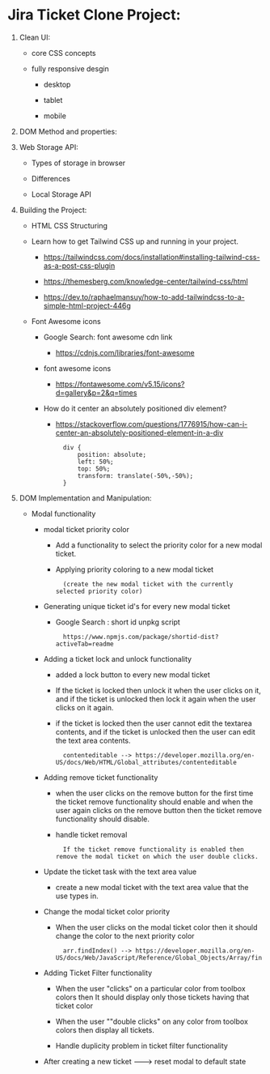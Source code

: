 # Jira Ticket Clone Project:

1. Clean UI:

    - core CSS concepts

    - fully responsive desgin

        - desktop

        - tablet

        - mobile

2. DOM Method and properties:

3. Web Storage API:

    - Types of storage in browser

    - Differences

    - Local Storage API


4. Building the Project:

    - HTML CSS Structuring

    - Learn how to get Tailwind CSS up and running in your project.

        - https://tailwindcss.com/docs/installation#installing-tailwind-css-as-a-post-css-plugin

        - https://themesberg.com/knowledge-center/tailwind-css/html

        - https://dev.to/raphaelmansuy/how-to-add-tailwindcss-to-a-simple-html-project-446g

    - Font Awesome icons

        - Google Search: font awesome cdn link

            - https://cdnjs.com/libraries/font-awesome
        
        - font awesome icons

            - https://fontawesome.com/v5.15/icons?d=gallery&p=2&q=times

        - How do it center an absolutely positioned div element?

            - https://stackoverflow.com/questions/1776915/how-can-i-center-an-absolutely-positioned-element-in-a-div

                    div {
                        position: absolute;
                        left: 50%;
                        top: 50%;
                        transform: translate(-50%,-50%);
                    }

5. DOM Implementation and Manipulation:

    - Modal functionality

        - modal ticket priority color

            - Add a functionality to select the priority color for a new modal ticket.

            - Applying priority coloring to a new modal ticket

                    (create the new modal ticket with the currently selected priority color)
        
        - Generating unique ticket id's for every new modal ticket

            - Google Search : short id unpkg script
            
                    https://www.npmjs.com/package/shortid-dist?activeTab=readme
        
        - Adding a ticket lock and unlock functionality

            - added a lock button to every new modal ticket

            - If the ticket is locked then unlock it when the user clicks on it, and if the ticket is unlocked then lock it again when the user clicks on it again.

            - if the ticket is locked then the user cannot edit the textarea contents, and if the ticket is unlocked then the user can 
            edit the text area contents.

                    contenteditable --> https://developer.mozilla.org/en-US/docs/Web/HTML/Global_attributes/contenteditable
        
        - Adding remove ticket functionality

            -  when the user clicks on the remove button for the first time the ticket remove functionality should enable and when the user again clicks on the remove button then the ticket remove functionality should disable.

            - handle ticket removal
            
                    If the ticket remove functionality is enabled then remove the modal ticket on which the user double clicks.
        
        - Update the ticket task with the text area value

            - create a new modal ticket with the text area value that the use types in.
        
        - Change the modal ticket color priority

            - When the user clicks on the modal ticket color then it should change the color to the next priority color

                    arr.findIndex() --> https://developer.mozilla.org/en-US/docs/Web/JavaScript/Reference/Global_Objects/Array/findIndex
        
        - Adding Ticket Filter functionality

            - When the user "clicks" on a particular color from toolbox colors then It should display only those tickets having that
            ticket color

            - When the user ""double clicks" on any color from toolbox colors then display all tickets.

            - Handle duplicity problem in ticket filter functionality
        
        - After creating a new ticket ---> reset modal to default state


    
